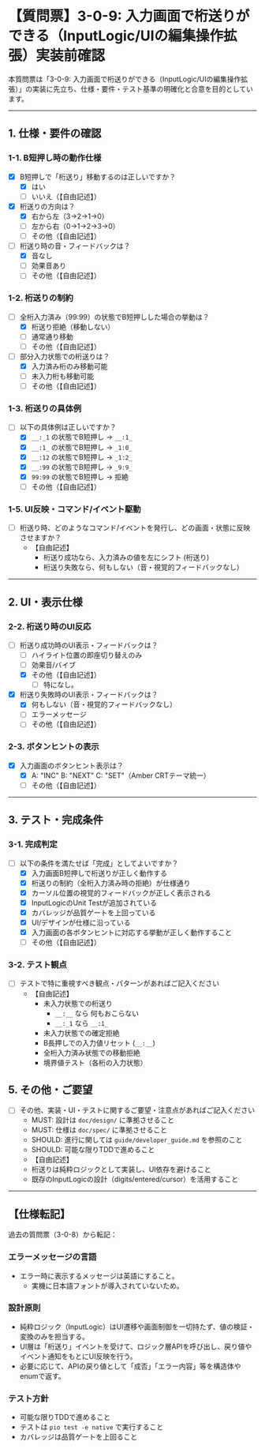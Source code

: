# 【質問票】3-0-9: 入力画面で桁送りができる（InputLogic/UIの編集操作拡張）実装前確認

本質問票は「3-0-9: 入力画面で桁送りができる（InputLogic/UIの編集操作拡張）」の実装に先立ち、仕様・要件・テスト基準の明確化と合意を目的としています。

---

## 1. 仕様・要件の確認

### 1-1. B短押し時の動作仕様
- [x] B短押しで「桁送り」移動するのは正しいですか？
    - [x] はい
    - [ ] いいえ（【自由記述】）
- [x] 桁送りの方向は？
    - [x] 右から左（3→2→1→0）
    - [ ] 左から右（0→1→2→3→0）
    - [ ] その他（【自由記述】）
- [ ] 桁送り時の音・フィードバックは？
    - [x] 音なし
    - [ ] 効果音あり
    - [ ] その他（【自由記述】）

### 1-2. 桁送りの制約
- [ ] 全桁入力済み（99:99）の状態でB短押しした場合の挙動は？
    - [x] 桁送り拒絶（移動しない）
    - [ ] 通常通り移動
    - [ ] その他（【自由記述】）
- [ ] 部分入力状態での桁送りは？
    - [x] 入力済み桁のみ移動可能
    - [ ] 未入力桁も移動可能
    - [ ] その他（【自由記述】）

### 1-3. 桁送りの具体例
- [ ] 以下の具体例は正しいですか？
    - [x] `__:_1` の状態でB短押し → `__:1_`
    - [x] `__:1_` の状態でB短押し → `_1:0_`
    - [x] `__:12` の状態でB短押し → `_1:2_`
    - [x] `__:99` の状態でB短押し → `_9:9_`
    - [x] `99:99` の状態でB短押し → 拒絶
    - [ ] その他（【自由記述】）

### 1-5. UI反映・コマンド/イベント駆動
- [ ] 桁送り時、どのようなコマンド/イベントを発行し、どの画面・状態に反映させますか？
    - 【自由記述】
      - 桁送り成功なら、入力済みの値を左にシフト (桁送り)
      - 桁送り失敗なら、何もしない（音・視覚的フィードバックなし）

---

## 2. UI・表示仕様

### 2-2. 桁送り時のUI反応
- [ ] 桁送り成功時のUI表示・フィードバックは？
    - [ ] ハイライト位置の即座切り替えのみ
    - [ ] 効果音/バイブ
    - [x] その他（【自由記述】）
      - [ ] 特になし。
- [x] 桁送り失敗時のUI表示・フィードバックは？
    - [x] 何もしない（音・視覚的フィードバックなし）
    - [ ] エラーメッセージ
    - [ ] その他（【自由記述】）

### 2-3. ボタンヒントの表示
- [x] 入力画面のボタンヒント表示は？
    - [x] A: "INC" B: "NEXT" C: "SET"（Amber CRTテーマ統一）
    - [ ] その他（【自由記述】）

---

## 3. テスト・完成条件

### 3-1. 完成判定
- [ ] 以下の条件を満たせば「完成」としてよいですか？
    - [x] 入力画面B短押しで桁送りが正しく動作する
    - [x] 桁送りの制約（全桁入力済み時の拒絶）が仕様通り
    - [x] カーソル位置の視覚的フィードバックが正しく表示される
    - [x] InputLogicのUnit Testが追加されている
    - [x] カバレッジが品質ゲートを上回っている
    - [x] UI/デザインが仕様に沿っている
    - [x] 入力画面の各ボタンヒントに対応する挙動が正しく動作すること
    - [ ] その他（【自由記述】）

### 3-2. テスト観点
- [ ] テストで特に重視すべき観点・パターンがあればご記入ください
    - 【自由記述】
      - 未入力状態での桁送り 
        - `__:__` なら 何もおこらない
        - `__:_1` なら `__:1_`
      - 未入力状態での確定拒絶
      - B長押しでの入力値リセット (`__:__`)
      - 全桁入力済み状態での移動拒絶
      - 境界値テスト（各桁の入力状態）

## 5. その他・ご要望
- [ ] その他、実装・UI・テストに関するご要望・注意点があればご記入ください
    - MUST: 設計は `doc/design/` に準拠させること
    - MUST: 仕様は `doc/spec/` に準拠させること
    - SHOULD: 進行に関しては `guide/developer_guide.md` を参照のこと
    - SHOULD: 可能な限りTDDで進めること
    - 【自由記述】
    - 桁送りは純粋ロジックとして実装し、UI依存を避けること
    - 既存のInputLogicの設計（digits/entered/cursor）を活用すること

---

## 【仕様転記】
過去の質問票（3-0-8）から転記：

### エラーメッセージの言語
- エラー時に表示するメッセージは英語にすること。
  - 実機に日本語フォントが導入されていないため。

### 設計原則
- 純粋ロジック（InputLogic）はUI遷移や画面制御を一切持たず、値の検証・変換のみを担当する。
- UI層は「桁送り」イベントを受けて、ロジック層APIを呼び出し、戻り値やイベント通知をもとにUI反映を行う。
- 必要に応じて、APIの戻り値として「成否」「エラー内容」等を構造体やenumで返す。

### テスト方針
- 可能な限りTDDで進めること
- テストは `pio test -e native` で実行すること
- カバレッジは品質ゲートを上回ること 